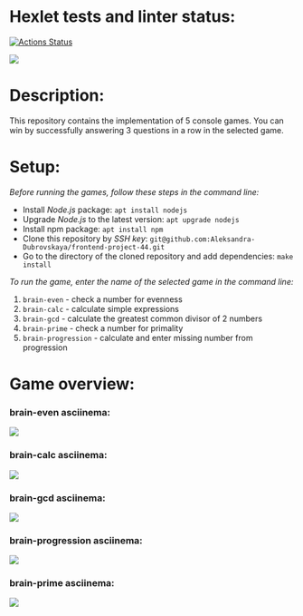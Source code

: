 # Hexlet tests and linter status:

[![Actions Status](https://github.com/Aleksandra-Dubrovskaya/frontend-project-44/workflows/hexlet-check/badge.svg)](https://github.com/Aleksandra-Dubrovskaya/frontend-project-44/actions)

<a href="https://codeclimate.com/github/Aleksandra-Dubrovskaya/frontend-project-44/maintainability"><img src="https://api.codeclimate.com/v1/badges/17be00b904e6a98bdc69/maintainability" /></a>

# Description:

This repository contains the implementation of 5 console games. You can win by successfully answering 3 questions in a row in the selected game.

# Setup:

*_Before running the games, follow these steps in the command line:_*

- Install *Node.js* package: `apt install nodejs`
- Upgrade *Node.js* to the latest version: `apt upgrade nodejs`
- Install npm package: `apt install npm`
- Clone this repository by *SSH key*: `git@github.com:Aleksandra-Dubrovskaya/frontend-project-44.git`
- Go to the directory of the cloned repository and add dependencies: `make install`

*_To run the game, enter the name of the selected game in the command line:_*

1. `brain-even` - check a number for evenness
2. `brain-calc` - calculate simple expressions
3. `brain-gcd` - calculate the greatest common divisor of 2 numbers
4. `brain-prime` - check a number for primality
5. `brain-progression` - calculate and enter missing number from progression

# Game overview:

### brain-even asciinema:

<a href="https://asciinema.org/a/538235" target="_blank"><img src="https://asciinema.org/a/538235.svg" /></a>

### brain-calc asciinema:

<a href="https://asciinema.org/a/B1jboc23q7vJ7Gxy7rkscJOTd" target="_blank"><img src="https://asciinema.org/a/B1jboc23q7vJ7Gxy7rkscJOTd.svg" /></a>

### brain-gcd asciinema:

<a href="https://asciinema.org/a/l55kGQfl8Ee7cxNB5F3XdQU6P" target="_blank"><img src="https://asciinema.org/a/l55kGQfl8Ee7cxNB5F3XdQU6P.svg" /></a>

### brain-progression asciinema:

<a href="https://asciinema.org/a/9Mbc1vDrP7Ps0gEaonNhvjFn2" target="_blank"><img src="https://asciinema.org/a/9Mbc1vDrP7Ps0gEaonNhvjFn2.svg" /></a>

### brain-prime asciinema:

<a href="https://asciinema.org/a/6kEHHOjYEAv5Wp3oXzq6FdtHs" target="_blank"><img src="https://asciinema.org/a/6kEHHOjYEAv5Wp3oXzq6FdtHs.svg" /></a>
